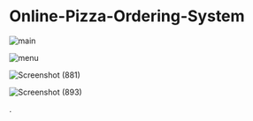 # Online-Pizza-Ordering-System
































![main](https://user-images.githubusercontent.com/87609938/149478312-2d48f568-ce66-4b84-9a9a-0809cf6426fd.png)


![menu](https://user-images.githubusercontent.com/87609938/149478340-7af90039-972b-4280-9545-e8f5c63579af.png)


![Screenshot (881)](https://user-images.githubusercontent.com/87609938/149478442-c991ac21-c67f-4b05-8119-7ed6a8f618a8.png)


![Screenshot (893)](https://user-images.githubusercontent.com/87609938/149478448-7e6961f7-ba42-46ba-b4b7-963676a41ff3.png)




.
